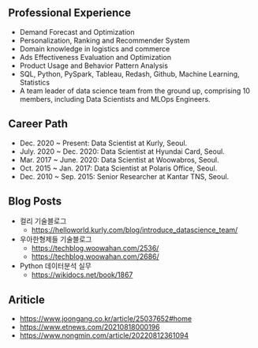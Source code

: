 ## Professional Experience 

- Demand Forecast and Optimization
- Personalization, Ranking and Recommender System
- Domain knowledge in logistics and commerce
- Ads Effectiveness Evaluation and Optimization
- Product Usage and Behavior Pattern Analysis
- SQL, Python, PySpark, Tableau, Redash, Github, Machine Learning, Statistics
- A team leader of data science team from the ground up, comprising 10 members, including Data Scientists and MLOps Engineers.

## Career Path

- Dec. 2020 ~ Present: Data Scientist at Kurly, Seoul.
- July. 2020 ~ Dec. 2020: Data Scientist at Hyundai Card, Seoul.
- Mar. 2017 ~ June. 2020: Data Scientist at Woowabros, Seoul.
- Oct. 2015 ~ Jan. 2017: Data Scientist at Polaris Office, Seoul.
- Dec. 2010 ~ Sep. 2015: Senior Researcher at Kantar TNS, Seoul.

## Blog Posts

- 컬리 기술블로그
  - https://helloworld.kurly.com/blog/introduce_datascience_team/
- 우아한형제들 기술블로그
  - https://techblog.woowahan.com/2536/
  - https://techblog.woowahan.com/2686/
- Python 데이터분석 실무
  - https://wikidocs.net/book/1867

## Ariticle
- https://www.joongang.co.kr/article/25037652#home
- https://www.etnews.com/20210818000196
- https://www.nongmin.com/article/20220812361094
